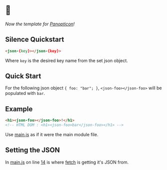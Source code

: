 # 🤫

_Now the template for [Panopticon](https://github.com/antiPhaseDomain/Panopticon)!_

## Silence Quickstart

```html
<json-{key}></json-{key}>
```
Where `key` is the desired key name from the set json object.

## Quick Start

For the following json object ` { foo: "bar"; } `, `<json-foo></json-foo>` will be populated with `bar`.

## Example

```html
<h1><json-foo></json-foo>!</h1>
<!-- HTML DOM : <h1><json-foo>bar</json-foo></h1> -->
```

Use [main.js](https://github.com/antiPhaseDomain/Silence/blob/master/assets/scripts/main.js) as if it were the main module file. 

## Setting the JSON

In [main.js](https://github.com/antiPhaseDomain/Silence/blob/master/assets/scripts/main.js) on line [14](https://github.com/antiPhaseDomain/Silence/blob/master/assets/scripts/main.js#L14) is where [fetch](https://css-tricks.com/using-fetch/) is getting it's JSON from.



